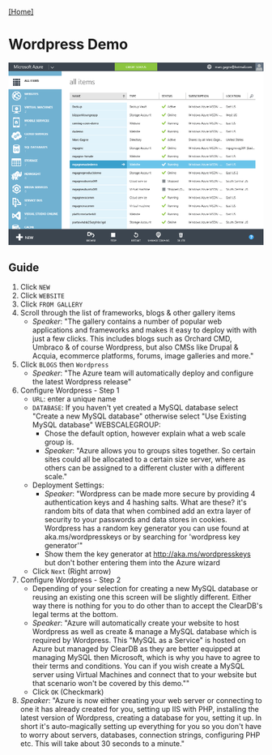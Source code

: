 [[Home]](../demo.html)

# Wordpress Demo

![Create a Wordpress Site](./assets/websites-wordpress-create.gif)

## Guide

1. Click `NEW`
1. Click `WEBSITE`
1. Click `FROM GALLERY`
1. Scroll through the list of frameworks, blogs & other gallery items
	* *Speaker*: "The gallery contains a number of popular web applications and frameworks and makes it easy to deploy with with just a few clicks. This includes blogs such as Orchard CMD, Umbraco & of course Wordpress, but also CMSs like Drupal & Acquia, ecommerce platforms, forums, image galleries and more."
1. Click `BLOGS` then `Wordpress`
	* *Speaker*: "The Azure team will automatically deploy and configure the latest Wordpress release"
1. Configure Wordpress - Step 1
	* `URL`: enter a unique name
	* `DATABASE`: If you haven't yet created a MySQL database select "Create a new MySQL database" otherwise select "Use Existing MySQL database"
	WEBSCALEGROUP:
		* Chose the default option, however explain what a web scale group is.
		* *Speaker*: "Azure allows you to groups sites together. So certain sites could all be allocated to a certain size server, where as others can be assigned to a different cluster with a different scale."
	* Deployment Settings:
		* *Speaker*: "Wordpress can be made more secure by providing 4 authentication keys and 4 hashing salts. What are these? it's random bits of data that when combined add an extra layer of security to your passwords and data stores in cookies. Wordpress has a random key generator you can use found at aka.ms/wordpresskeys or by searching for 'wordpress key generator'"
		* Show them the key generator at http://aka.ms/wordpresskeys but don't bother entering them into the Azure wizard
	* Click `Next` (Right arrow)
1. Configure Wordpress - Step 2
	* Depending of your selection for creating a new MySQL database or reusing an existing one this screen will be slightly different. Either way there is nothing for you to do other than to accept the ClearDB's legal terms at the bottom.
	* *Speaker*: "Azure will automatically create your website to host Wordpress as well as create & manage a MySQL database which is required by Wordpress. This "MySQL as a Service" is hosted on Azure but managed by ClearDB as they are better equipped at managing MySQL then Microsoft, which is why you have to agree to their terms and conditions. You can if you wish create a MySQL server using Virtual Machines and connect that to your website but that scenario won't be covered by this demo.""
	* Click `OK` (Checkmark)
1. *Speaker*: "Azure is now either creating your web server or connecting to one it has already created for you, setting up IIS with PHP, installing the latest version of Wordpress, creating a database for you, setting it up. In short it's auto-magically setting up everything for you so you don't have to worry about servers, databases, connection strings, configuring PHP etc. This will take about 30 seconds to a minute."
